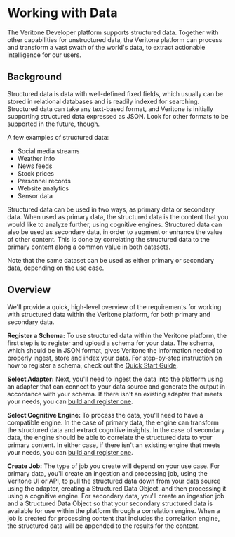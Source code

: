# Working with Data

The Veritone Developer platform supports structured data.
Together with other capabilities for unstructured data, the Veritone platform can process and transform a vast swath of the world's data, to extract actionable intelligence for our users.

## Background

Structured data is data with well-defined fixed fields, which usually can be stored in relational databases and is readily indexed for searching. Structured data can take any text-based format, and Veritone is initially supporting structured data expressed as JSON. Look for other formats to be supported in the future, though.

A few examples of structured data:
* Social media streams
* Weather info
* News feeds
* Stock prices
* Personnel records
* Website analytics
* Sensor data

Structured data can be used in two ways, as primary data or secondary data. When used as primary data, the structured data is the content that you would like to analyze further, using cognitive engines. Structured data can also be used as secondary data, in order to augment or enhance the value of other content. This is done by correlating the structured data to the primary content along a common value in both datasets.

Note that the same dataset can be used as either primary or secondary data, depending on the use case.


## Overview

We'll provide a quick, high-level overview of the requirements for working with structured data within the Veritone platform, for both primary and secondary data. 

**Register a Schema:** To use structured data within the Veritone platform, the first step is to register and upload a schema for your data. The schema, which should be in JSON format, gives Veritone the information needed to properly ingest, store and index your data. For step-by-step instruction on how to register a schema, check out the [Quick Start Guide](/data/quick-start/).

**Select Adapter:** Next, you'll need to ingest the data into the platform using an adapter that can connect to your data source and generate the output in accordance with your schema. If there isn't an existing adapter that meets your needs, you can [build and register one](/developer/engines/quick-start/).

**Select Cognitive Engine:** To process the data, you'll need to have a compatible engine. In the case of primary data, the engine can transform the structured data and extract cognitive insights. In the case of secondary data, the engine should be able to correlate the structured data to your primary content. In either case, if there isn't an existing engine that meets your needs, you can [build and register one](/developer/engines/quick-start/).

**Create Job:** The type of job you create will depend on your use case. For primary data, you'll create an ingestion and processing job, using the Veritone UI or API, to pull the structured data down from your data source using the adapter, creating a Structured Data Object, and then processing it using a cognitive engine. For secondary data, you'll create an ingestion job and a Structured Data Object so that your secondary structured data is available for use within the platform through a correlation engine. When a job is created for processing content that includes the correlation engine, the structured data will be appended to the results for the content.

